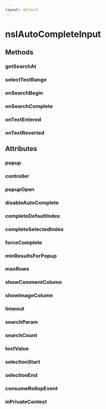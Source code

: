 ```yaml
---
layout: default
---
```


# nsIAutoCompleteInput #

## Methods ##

### getSearchAt ###

### selectTextRange ###

### onSearchBegin ###

### onSearchComplete ###

### onTextEntered ###

### onTextReverted ###

## Attributes ##

### popup ###

### controller ###

### popupOpen ###

### disableAutoComplete ###

### completeDefaultIndex ###

### completeSelectedIndex ###

### forceComplete ###

### minResultsForPopup ###

### maxRows ###

### showCommentColumn ###

### showImageColumn ###

### timeout ###

### searchParam ###

### searchCount ###

### textValue ###

### selectionStart ###

### selectionEnd ###

### consumeRollupEvent ###

### inPrivateContext ###
